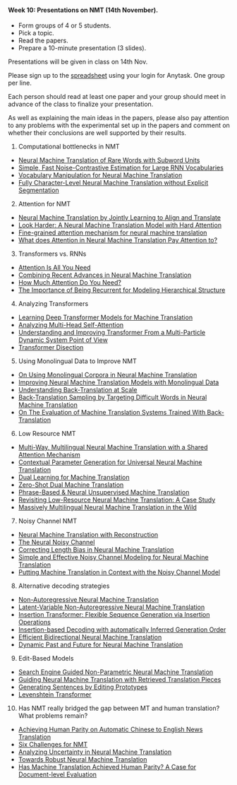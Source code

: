 #### Week 10: Presentations on NMT (14th November).

* Form groups of 4 or 5 students.
* Pick a topic.
* Read the papers.
* Prepare a 10-minute presentation (3 slides).

Presentations will be given in class on 14th Nov. 
 
Please sign up to the [spreadsheet](https://docs.google.com/spreadsheets/d/1mqqZpngL81q8x6YXz4NhDSYbVh2W5rIw32sfPeTpW1A/edit?usp=sharing) using your login for Anytask. One group per line.  

Each person should read at least one paper and your group should meet in advance of the class to finalize your presentation. 

As well as explaining the main ideas in the papers, please also pay attention to any problems with the experimental set up in the papers and comment on whether their conclusions are well supported by their results.

1. Computational bottlenecks in NMT
  * [Neural Machine Translation of Rare Words with Subword Units](https://arxiv.org/pdf/1508.07909.pdf)
  * [Simple, Fast Noise-Contrastive Estimation for Large RNN Vocabularies](http://www.aclweb.org/anthology/N16-1145.pdf)
  * [Vocabulary Manipulation for Neural Machine Translation](http://www.aclweb.org/anthology/P16-2021)
  * [Fully Character-Level Neural Machine Translation without Explicit Segmentation](http://aclweb.org/anthology/Q17-1026)

2. Attention for NMT
  * [Neural Machine Translation by Jointly Learning to Align and Translate](https://arxiv.org/abs/1409.0473)
  * [Look Harder: A Neural Machine Translation Model with Hard Attention](https://www.aclweb.org/anthology/P19-1290/)
  * [Fine-grained attention mechanism for neural machine translation](https://arxiv.org/abs/1803.11407)
  * [What does Attention in Neural Machine Translation Pay Attention to?](https://www.aclweb.org/anthology/I17-1004.pdf)

3. Transformers vs. RNNs
  * [Attention Is All You Need](https://arxiv.org/abs/1706.03762)
  * [Combining Recent Advances in Neural Machine Translation](https://arxiv.org/pdf/1804.09849.pdf)
  * [How Much Attention Do You Need?](https://www.aclweb.org/anthology/P18-1167.pdf)  
  * [The Importance of Being Recurrent for Modeling Hierarchical Structure](https://arxiv.org/pdf/1803.03585.pdf)

4. Analyzing Transformers
  * [Learning Deep Transformer Models for Machine Translation](https://arxiv.org/abs/1906.01787)
  * [Analyzing Multi-Head Self-Attention](https://arxiv.org/pdf/1905.09418.pdf) 
  * [Understanding and Improving Transformer From a Multi-Particle Dynamic System Point of View](https://arxiv.org/abs/1906.02762)
  * [Transformer Disection](https://arxiv.org/pdf/1908.11775.pdf)

5. Using Monolingual Data to Improve NMT
  * [On Using Monolingual Corpora in Neural Machine Translation](https://arxiv.org/pdf/1503.03535.pdf)
  * [Improving Neural Machine Translation Models with Monolingual Data](https://arxiv.org/abs/1511.06709)
  * [Understanding Back-Translation at Scale](https://arxiv.org/pdf/1808.09381.pdf)
  * [Back-Translation Sampling by Targeting Difficult Words in Neural Machine Translation](https://arxiv.org/pdf/1808.09006.pdf)
  * [On The Evaluation of Machine Translation Systems Trained With Back-Translation](https://arxiv.org/pdf/1908.05204.pdf)

6. Low Resource NMT
  * [Multi-Way, Multilingual Neural Machine Translation with a Shared Attention Mechanism](http://www.aclweb.org/anthology/N16-1101)
  * [Contextual Parameter Generation for Universal Neural Machine Translation](https://arxiv.org/abs/1808.08493)
  * [Dual Learning for Machine Translation](https://arxiv.org/pdf/1611.00179.pdf)
  * [Zero-Shot Dual Machine Translation](https://arxiv.org/abs/1805.10338)
  * [Phrase-Based & Neural Unsupervised Machine Translation](https://arxiv.org/pdf/1804.07755.pdf)
  * [Revisiting Low-Resource Neural Machine Translation: A Case Study](https://arxiv.org/abs/1905.11901)
  * [Massively Multilingual Neural Machine Translation
in the Wild](https://arxiv.org/pdf/1907.05019.pdf)

7. Noisy Channel NMT
  * [Neural Machine Translation with Reconstruction](https://arxiv.org/abs/1611.01874)
  * [The Neural Noisy Channel](https://arxiv.org/abs/1611.02554)
  * [Correcting Length Bias in Neural Machine Translation](http://statmt.org/wmt18/pdf/WMT022.pdf)
  * [Simple and Effective Noisy Channel Modeling for Neural Machine Translation](https://arxiv.org/abs/1908.05731)
  * [Putting Machine Translation in Context with the Noisy Channel Model](https://arxiv.org/abs/1910.00553)
 

8. Alternative decoding strategies
  * [Non-Autoregressive Neural Machine Translation](https://arxiv.org/pdf/1711.02281.pdf)
  * [Latent-Variable Non-Autoregressive Neural Machine Translation](https://arxiv.org/pdf/1908.07181.pdf)
  * [Insertion Transformer: Flexible Sequence Generation via Insertion Operations](https://arxiv.org/abs/1902.03249)
  * [Insertion-based Decoding with automatically Inferred Generation Order](https://arxiv.org/abs/1902.01370)
  * [Efficient Bidirectional Neural Machine Translation](https://arxiv.org/pdf/1908.09329.pdf)
  * [Dynamic Past and Future for Neural Machine Translation](https://arxiv.org/pdf/1904.09646.pdf)

9. Edit-Based Models
  * [Search Engine Guided Non-Parametric Neural Machine Translation](https://arxiv.org/abs/1705.07267)	
  * [Guiding Neural Machine Translation with Retrieved Translation Pieces](https://arxiv.org/pdf/1804.02559)
  * [Generating Sentences by Editing Prototypes](https://arxiv.org/abs/1709.08878)
  * [Levenshtein Transformer](https://arxiv.org/abs/1905.11006)

10. Has NMT really bridged the gap between MT and human translation? What problems remain?
  * [Achieving Human Parity on Automatic Chinese to English News Translation](https://www.microsoft.com/en-us/research/uploads/prod/2018/03/final-achieving-human.pdf)
  * [Six Challenges for NMT](http://www.aclweb.org/anthology/W17-3204)
  * [Analyzing Uncertainty in Neural Machine Translation](https://arxiv.org/pdf/1803.00047.pdf)
  * [Towards Robust Neural Machine Translation](https://arxiv.org/pdf/1805.06130.pdf)
  * [Has Machine Translation Achieved Human Parity? A Case for Document-level Evaluation](https://www.aclweb.org/anthology/D18-1512/)
